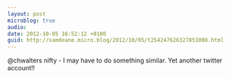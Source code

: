 ```yaml
---
layout: post
microblog: true
audio: 
date: 2012-10-05 16:52:12 +0100
guid: http://samdeane.micro.blog/2012/10/05/t254247626327851008.html
---
```

@chwalters nifty - I may have to do something similar. Yet another twitter account!!
